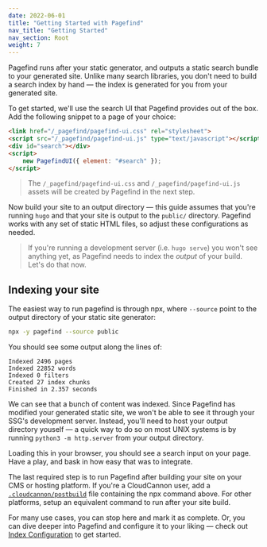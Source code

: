 ```yaml
---
date: 2022-06-01
title: "Getting Started with Pagefind"
nav_title: "Getting Started"
nav_section: Root
weight: 7
---
```


Pagefind runs after your static generator, and outputs a static search bundle to your generated site. Unlike many search libraries, you don't need to build a search index by hand — the index is generated for you from your generated site.

To get started, we'll use the search UI that Pagefind provides out of the box. Add the following snippet to a page of your choice:

```html
<link href="/_pagefind/pagefind-ui.css" rel="stylesheet">
<script src="/_pagefind/pagefind-ui.js" type="text/javascript"></script>
<div id="search"></div>
<script>
    new PagefindUI({ element: "#search" });
</script>
```

> The `/_pagefind/pagefind-ui.css` and `/_pagefind/pagefind-ui.js` assets will be created by Pagefind in the next step.

Now build your site to an output directory — this guide assumes that you're running `hugo` and that your site is output to the `public/` directory. Pagefind works with any set of static HTML files, so adjust these configurations as needed.

> If you're running a development server (i.e. `hugo serve`) you won't see anything yet, as Pagefind needs to index the _output_ of your build. Let's do that now.

## Indexing your site

The easiest way to run pagefind is through npx, where `--source` point to the output directory of your static site generator:

```bash
npx -y pagefind --source public
```

You should see some output along the lines of:
```
Indexed 2496 pages
Indexed 22852 words
Indexed 0 filters
Created 27 index chunks
Finished in 2.357 seconds
```

We can see that a bunch of content was indexed. Since Pagefind has modified your generated static site, we won't be able to see it through your SSG's development server. Instead, you'll need to host your output directory youself — a quick way to do so on most UNIX systems is by running `python3 -m http.server` from your output directory.

Loading this in your browser, you should see a search input on your page. Have a play, and bask in how easy that was to integrate.

The last required step is to run Pagefind after building your site on your CMS or hosting platform. If you're a CloudCannon user, add a [`.cloudcannon/postbuild`](https://cloudcannon.com/documentation/articles/extending-your-build-process-with-hooks/) file containing the npx command above. For other platforms, setup an equivalent command to run after your site build.

For many use cases, you can stop here and mark it as complete. Or, you can dive deeper into Pagefind and configure it to your liking — check out [Index Configuration](/docs/index-configuration/) to get started.
